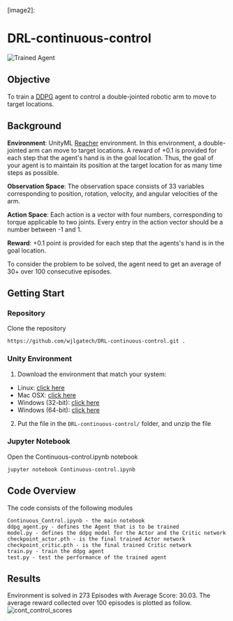 [//]: # (Image References)

[image1]: https://user-images.githubusercontent.com/10624937/43851024-320ba930-9aff-11e8-8493-ee547c6af349.gif "Trained Agent"
[image2]: 

# DRL-continuous-control

![Trained Agent][image1]

 
## Objective

To train a [DDPG](https://arxiv.org/abs/1509.02971) agent to control a double-jointed robotic arm to move to target locations. 

[image1]: https://user-images.githubusercontent.com/10624937/43851024-320ba930-9aff-11e8-8493-ee547c6af349.gif "Trained Agent"


## Background

**Environment**: UnityML [Reacher](https://github.com/Unity-Technologies/ml-agents/blob/master/docs/Learning-Environment-Examples.md#reacher) environment. In this environment, a double-jointed arm can move to target locations. A reward of +0.1 is provided for each step that the agent's hand is in the goal location. Thus, the goal of your agent is to maintain its position at the target location for as many time steps as possible.

**Observation Space**: The observation space consists of 33 variables corresponding to position, rotation, velocity, and angular velocities of the arm.

**Action Space**: Each action is a vector with four numbers, corresponding to torque applicable to two joints. Every entry in the action vector should be a number between -1 and 1.

**Reward**: +0.1 point is provided for each step that the agents's hand is in the goal location.

To consider the problem to be solved, the agent need to get an average of 30+ over 100 consecutive episodes.

## Getting Start

### Repository

Clone the repository

```
https://github.com/wjlgatech/DRL-continuous-control.git .
```

### Unity Environment

1. Download the environment that match your system:


- Linux: [click here](https://s3-us-west-1.amazonaws.com/udacity-drlnd/P2/Reacher/one_agent/Reacher_Linux.zip)
- Mac OSX: [click here](https://s3-us-west-1.amazonaws.com/udacity-drlnd/P2/Reacher/one_agent/Reacher.app.zip)
- Windows (32-bit): [click here](https://s3-us-west-1.amazonaws.com/udacity-drlnd/P2/Reacher/one_agent/Reacher_Windows_x86.zip)
- Windows (64-bit): [click here](https://s3-us-west-1.amazonaws.com/udacity-drlnd/P2/Reacher/one_agent/Reacher_Windows_x86_64.zip)


2.  Put the file in the `DRL-continuous-control/` folder, and unzip the file

### Jupyter Notebook

Open the Continuous-control.ipynb notebook

```
jupyter notebook Continuous-control.ipynb
```

## Code Overview

The code consists of the following modules

```
Continuous_Control.ipynb - the main notebook
ddpg_agent.py - defines the Agent that is to be trained
model.py - defines the ddpg model for the Actor and the Critic network
checkpoint_actor.pth - is the final trained Actor network
checkpoint_critic.pth - is the final trained Critic network
train.py - train the ddpg agent
test.py - test the performance of the trained agent
```

## Results
Environment is solved in 273 Episodes with	Average Score: 30.03. The average reward collected over 100 episodes is plotted as follow. 
![cont_control_scores](image2)
